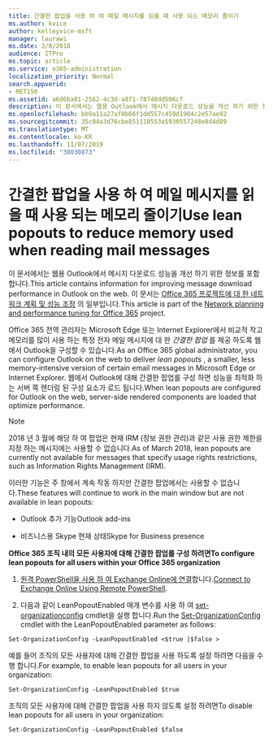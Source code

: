 ```yaml
---
title: 간결한 팝업을 사용 하 여 메일 메시지를 읽을 때 사용 되는 메모리 줄이기
ms.author: kvice
author: kelleyvice-msft
manager: laurawi
ms.date: 3/8/2018
audience: ITPro
ms.topic: article
ms.service: o365-administration
localization_priority: Normal
search.appverid:
- MET150
ms.assetid: a6d6ba01-2562-4c3d-a8f1-78748dd506cf
description: 이 문서에서는 웹용 Outlook에서 메시지 다운로드 성능을 개선 하기 위한 정보를 포함 합니다.
ms.openlocfilehash: bb9a11a27af0b66f1dd557c459d1904c2e57ae92
ms.sourcegitcommit: 35c04a3d76cbe851110553e5930557248e8d4d89
ms.translationtype: MT
ms.contentlocale: ko-KR
ms.lasthandoff: 11/07/2019
ms.locfileid: "38030873"
---
```

# <a name="use-lean-popouts-to-reduce-memory-used-when-reading-mail-messages"></a><span data-ttu-id="874fd-103">간결한 팝업을 사용 하 여 메일 메시지를 읽을 때 사용 되는 메모리 줄이기</span><span class="sxs-lookup"><span data-stu-id="874fd-103">Use lean popouts to reduce memory used when reading mail messages</span></span>

<span data-ttu-id="874fd-104">이 문서에서는 웹용 Outlook에서 메시지 다운로드 성능을 개선 하기 위한 정보를 포함 합니다.</span><span class="sxs-lookup"><span data-stu-id="874fd-104">This article contains information for improving message download performance in Outlook on the web.</span></span> <span data-ttu-id="874fd-105">이 문서는 [Office 365 프로젝트에 대 한 네트워크 계획 및 성능 조정](https://aka.ms/tune) 의 일부입니다.</span><span class="sxs-lookup"><span data-stu-id="874fd-105">This article is part of the [Network planning and performance tuning for Office 365](https://aka.ms/tune) project.</span></span>
   
<span data-ttu-id="874fd-106">Office 365 전역 관리자는 Microsoft Edge 또는 Internet Explorer에서 비교적 작고 메모리를 많이 사용 하는 특정 전자 메일 메시지에 대 한 *간결한 팝업* 를 제공 하도록 웹에서 Outlook을 구성할 수 있습니다.</span><span class="sxs-lookup"><span data-stu-id="874fd-106">As an Office 365 global administrator, you can configure Outlook on the web to deliver  *lean popouts*  , a smaller, less memory-intensive version of certain email messages in Microsoft Edge or Internet Explorer.</span></span> <span data-ttu-id="874fd-107">웹에서 Outlook에 대해 간결한 팝업를 구성 하면 성능을 최적화 하는 서버 쪽 렌더링 된 구성 요소가 로드 됩니다.</span><span class="sxs-lookup"><span data-stu-id="874fd-107">When lean popouts are configured for Outlook on the web, server-side rendered components are loaded that optimize performance.</span></span> 
  
> [!NOTE]
> <span data-ttu-id="874fd-108">2018 년 3 월에 해당 하 여 팝업은 현재 IRM (정보 권한 관리)과 같은 사용 권한 제한을 지정 하는 메시지에는 사용할 수 없습니다.</span><span class="sxs-lookup"><span data-stu-id="874fd-108">As of March 2018, lean popouts are currently not available for messages that specify usage rights restrictions, such as Information Rights Management (IRM).</span></span> 
  
<span data-ttu-id="874fd-109">이러한 기능은 주 창에서 계속 작동 하지만 간결한 팝업에서는 사용할 수 없습니다.</span><span class="sxs-lookup"><span data-stu-id="874fd-109">These features will continue to work in the main window but are not available in lean popouts:</span></span>
  
- <span data-ttu-id="874fd-110">Outlook 추가 기능</span><span class="sxs-lookup"><span data-stu-id="874fd-110">Outlook add-ins</span></span>
    
- <span data-ttu-id="874fd-111">비즈니스용 Skype 현재 상태</span><span class="sxs-lookup"><span data-stu-id="874fd-111">Skype for Business presence</span></span>
    
 <span data-ttu-id="874fd-112">**Office 365 조직 내의 모든 사용자에 대해 간결한 팝업를 구성 하려면**</span><span class="sxs-lookup"><span data-stu-id="874fd-112">**To configure lean popouts for all users within your Office 365 organization**</span></span>
  
1. <span data-ttu-id="874fd-113">[원격 PowerShell을 사용 하 여 Exchange Online에 연결](https://technet.microsoft.com/library/jj984289%28v=exchg.150%29.aspx )합니다.</span><span class="sxs-lookup"><span data-stu-id="874fd-113">[Connect to Exchange Online Using Remote PowerShell](https://technet.microsoft.com/library/jj984289%28v=exchg.150%29.aspx ).</span></span>
    
2. <span data-ttu-id="874fd-114">다음과 같이 LeanPopoutEnabled 매개 변수를 사용 하 여 [set-organizationconfig](https://technet.microsoft.com/library/aa997443%28v=exchg.160%29.aspx) cmdlet을 실행 합니다.</span><span class="sxs-lookup"><span data-stu-id="874fd-114">Run the [Set-OrganizationConfig](https://technet.microsoft.com/library/aa997443%28v=exchg.160%29.aspx) cmdlet with the LeanPopoutEnabled parameter as follows:</span></span> 
    
  ```
  Set-OrganizationConfig -LeanPopoutEnabled <$true |$false >
  ```

  <span data-ttu-id="874fd-115">예를 들어 조직의 모든 사용자에 대해 간결한 팝업을 사용 하도록 설정 하려면 다음을 수행 합니다.</span><span class="sxs-lookup"><span data-stu-id="874fd-115">For example, to enable lean popouts for all users in your organization:</span></span>
    
  ```
  Set-OrganizationConfig -LeanPopoutEnabled $true
  ```

  <span data-ttu-id="874fd-116">조직의 모든 사용자에 대해 간결한 팝업을 사용 하지 않도록 설정 하려면</span><span class="sxs-lookup"><span data-stu-id="874fd-116">To disable lean popouts for all users in your organization:</span></span>
    
  ```
  Set-OrganizationConfig -LeanPopoutEnabled $false
  ```


